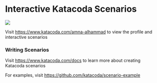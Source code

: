 # Interactive Katacoda Scenarios

[![](http://shields.katacoda.com/katacoda/amna-alhammad/count.svg)](https://www.katacoda.com/amna-alhammad "Get your profile on Katacoda.com")

Visit https://www.katacoda.com/amna-alhammad to view the profile and interactive scenarios

### Writing Scenarios
Visit https://www.katacoda.com/docs to learn more about creating Katacoda scenarios

For examples, visit https://github.com/katacoda/scenario-example
